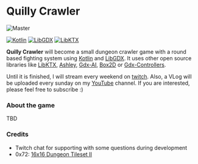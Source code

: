 # Quilly Crawler

![Master](https://github.com/Quillraven/QuillyCrawler/workflows/Build/badge.svg?branch=master&event=push)

[![Kotlin](https://img.shields.io/badge/kotlin-1.4.30-red.svg)](http://kotlinlang.org/)
[![LibGDX](https://img.shields.io/badge/libgdx-1.9.14-green.svg)](https://libgdx.badlogicgames.com/)
[![LibKTX](https://img.shields.io/badge/libktx-1.9.14--SNAPSHOT-blue.svg)](https://libktx.github.io/)

**Quilly Crawler** will become a small dungeon crawler game with a round based fighting system
using [Kotlin](https://kotlinlang.org/) and [LibGDX](https://github.com/libgdx/libgdx).
It uses other open source libraries like [LibKTX](https://github.com/libktx/ktx), 
[Ashley](https://github.com/libgdx/ashley), [Gdx-AI](https://github.com/libgdx/gdx-ai), 
[Box2D](https://box2d.org/) or [Gdx-Controllers](https://github.com/libgdx/gdx-controllers).

Until it is finished, I will stream every weekend on [twitch](https://www.twitch.tv/quillraven).
Also, a VLog will be uploaded every sunday on my [YouTube](https://www.youtube.com/Quillraven) channel.
If you are interested, please feel free to subscribe :)

### About the game

TBD

### Credits
- Twitch chat for supporting with some questions during development
- 0x72: [16x16 Dungeon Tileset II](https://0x72.itch.io/dungeontileset-ii)
